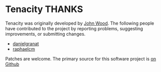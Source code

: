 Tenacity THANKS
===============

Tenacity was originally developed by [John Wood](http://github.com/jwood).  The
following people have contributed to the project by reporting problems,
suggesting improvements, or submitting changes.

 * [danielgranat](http://github.com/danielgranat)
 * [raphaelcm](http://github.com/raphaelcm)
 
Patches are welcome. The primary source for this software project is [on Github](http://github.com/jwood/tenacity)

